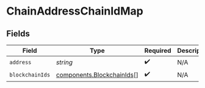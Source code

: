 # ChainAddressChainIdMap


## Fields

| Field                                                                  | Type                                                                   | Required                                                               | Description                                                            |
| ---------------------------------------------------------------------- | ---------------------------------------------------------------------- | ---------------------------------------------------------------------- | ---------------------------------------------------------------------- |
| `address`                                                              | *string*                                                               | :heavy_check_mark:                                                     | N/A                                                                    |
| `blockchainIds`                                                        | [components.BlockchainIds](../../models/components/blockchainids.md)[] | :heavy_check_mark:                                                     | N/A                                                                    |